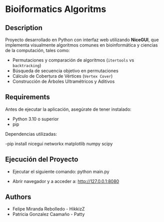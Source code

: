 # Bioiformatics Algoritms

## Description

Proyecto desarrollado en Python con interfaz web utilizando **NiceGUI**, que implementa visualmente algoritmos comunes en bioinformática y ciencias de la computación, tales como:

- Permutaciones y comparación de algoritmos (`itertools` vs `backtracking`)
- Búsqueda de secuencia objetivo en permutaciones
- Cálculo de Cobertura de Vértices (`Vertex Cover`)
- Construcción de Árboles Ultramétricos y Aditivos

## Requirements

Antes de ejecutar la aplicación, asegúrate de tener instalado:

- Python 3.10 o superior
- pip

Dependencias utilizadas:

-pip install nicegui networkx matplotlib numpy scipy

## Ejecución del Proyecto

- Ejecutar el siguiente comando: python main.py

- Abrir navegador y a acceder a: http://127.0.0.1:8080

## Authors

- Felipe Miranda Rebolledo - HikkizZ
- Patricia Gonzalez Caamaño - Patty
